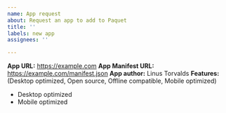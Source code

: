 ```yaml
---
name: App request
about: Request an app to add to Paquet
title: ''
labels: new app
assignees: ''

---
```


**App URL:** https://example.com
**App Manifest URL:** https://example.com/manifest.json
**App author:** Linus Torvalds
**Features:** (Desktop optimized, Open source, Offline compatible, Mobile optimized)
* Desktop optimized
* Mobile optimized

